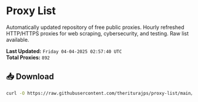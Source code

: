 # Proxy List

Automatically updated repository of free public proxies. Hourly refreshed HTTP/HTTPS proxies for web scraping, cybersecurity, and testing. Raw list available.

**Last Updated:** `Friday 04-04-2025 02:57:40 UTC`  
**Total Proxies:** `892`

## 📥 Download
```bash
curl -O https://raw.githubusercontent.com/theriturajps/proxy-list/main/proxies.txt
